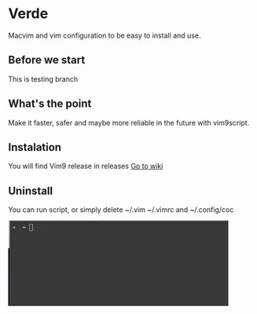 # Verde

Macvim and vim configuration to be easy to install and use.

## Before we start

This is testing branch

## What's the point

Make it faster, safer and maybe more reliable in the future with vim9script.

## Instalation
You will find Vim9 release in releases
[Go to wiki](https://github.com/DesantBucie/Kinder-Vim/wiki)

## Uninstall

You can run script, or simply delete ~/.vim ~/.vimrc and ~/.config/coc

![Uninstall.gif](./.github/uninstall.gif)

